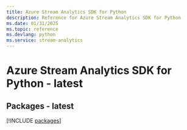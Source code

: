 ```yaml
---
title: Azure Stream Analytics SDK for Python
description: Reference for Azure Stream Analytics SDK for Python
ms.date: 01/31/2025
ms.topic: reference
ms.devlang: python
ms.service: stream-analytics
---
```

# Azure Stream Analytics SDK for Python - latest
## Packages - latest
[!INCLUDE [packages](stream-analytics-index.md)]